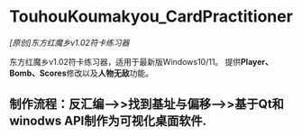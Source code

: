 # TouhouKoumakyou_CardPractitioner

*[原创]东方红魔乡v1.02符卡练习器*

东方红魔乡v1.02符卡练习器，适用于最新版Windows10/11。
提供**Player、Bomb、Scores**修改以及**人物无敌**功能。

## 制作流程：反汇编-->>找到基址与偏移-->>基于Qt和winodws API制作为可视化桌面软件.

